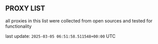 ## PROXY LIST

all proxies in this list were collected from open sources and tested for functionality

last update: `2025-03-05 06:51:58.511548+00:00` UTC